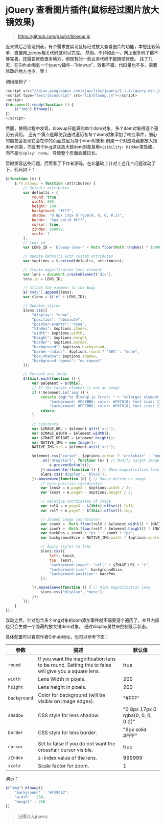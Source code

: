 # jQuery 查看图片插件(鼠标经过图片放大镜效果)
> https://github.com/paulkr/blowup.js

近来做后台管理列表，有个需求要实现鼠标经过放大查看图片的功能，本想比较简单，直接网上copy相关代码就可以完成。
然而，不非如此～，网上很多例子都不够完善，还需要修改很多地方，但现有的一些业务代码不能随便修改。
找了几天，在Github看到一个jquery插件--"blowup"，效果不错。代码量也不多，需要修改的地方也少。赞！

调用是例子：
```js
<script src="//ajax.googleapis.com/ajax/libs/jquery/2.1.4/jquery.min.js"></script>
<script type="text/javascript" src="lib/blowup.js"></script>
<script>
$(document).ready(function () {
    $("img").blowup();
})
</script>
```

然而，使用过程中发现，blowup只能真的单个dom对象，多个dom对象得逐个遍历去调用。
还有个痛点是即使我通过遍历各每个dom对象添加了响应事件，细心的朋友会发现它会在你的页面底层为每个dom对象都
创建一个对应隐藏都放大镜dom对象，而且有个bug这些放大镜dom对象是用`visibility: hidden`来隐藏，而不是`display: none`。
导致整个页面会被拉长。

暂时发现这些问题，后面看了下作者源码，在此基础上针对上述几个问题改动了下，代码如下：
```js
$(function ($) {
    $.fn.blowup = function (attributes) {
        // Default attributes
        var defaults = {
            round: true,
            width: 200,
            height: 200,
            background: "#fff",
            shadow: "0 8px 17px 0 rgba(0, 0, 0, 0.2)",
            border: "6px solid #fff",
            cursor: true,
            zIndex: 999999,
            scale: 1
        };
        // Lens id
        var LENS_ID = 'blowup-lens-' + Math.floor(Math.random() * 1000000);

        // Update defaults with custom attributes
        var $options = $.extend(defaults, attributes);

        // Create magnification lens element
        var lens = document.createElement('div');
        lens.id = LENS_ID;

        // Attack the element to the body
        $('body').append(lens);
        var $lens = $('#' + LENS_ID);

        // Updates styles
        $lens.css({
            "display": "none",
            "position": "absolute",
            "pointer-events": "none",
            "zIndex": $options.zIndex,
            "width": $options.width,
            "height": $options.height,
            "border": $options.border,
            "background": $options.background,
            "border-radius": $options.round ? "50%" : "none",
            "box-shadow": $options.shadow,
            "background-repeat": "no-repeat"
        });

        // Foreach one image
        $(this).each(function () {
            var $element = $(this);
            // If the target element is not an image
            if (!$element.is('img')) {
                console.log("%c Blowup.js Error: " + "%cTarget element is not an image.",
                    "background: #FCEBB6; color: #F07818; font-size: 17px; font-weight: bold;",
                    "background: #FCEBB6; color: #F07818; font-size: 17px;");
                return;
            }

            // Constants
            var $IMAGE_URL = $element.attr('src');
            var $IMAGE_WIDTH = $element.width();
            var $IMAGE_HEIGHT = $element.height();
            var NATIVE_IMG = new Image();
            NATIVE_IMG.src = $element.attr('src');

            $element.css('cursor', $options.cursor ? 'crosshair' : 'none')
                .on('dragstart', function (e) { // Modify target image
                    e.preventDefault();
                }).mouseenter(function () { // Show magnification lens
                $lens.css('display', 'block');
            }).mousemove(function (e) { // Mouse motion on image
                // Lens position coordinates
                var lensX = e.pageX - $options.width / 2;
                var lensY = e.pageY - $options.height / 2;

                // Relative coordinates of image
                var relX = e.pageX - $(this).offset().left;
                var relY = e.pageY - $(this).offset().top;

                // Zoomed image coordinates
                var zoomX = -Math.floor(relX / $element.width() * (NATIVE_IMG.width * $options.scale) - $options.width / 2);
                var zoomY = -Math.floor(relY / $element.height() * (NATIVE_IMG.height * $options.scale) - $options.height / 2);
                var backPos = zoomX + "px " + zoomY + "px";
                var backgroundSize = NATIVE_IMG.width * $options.scale + "px " + NATIVE_IMG.height * $options.scale + "px";

                // Apply styles to lens
                $lens.css({
                    left: lensX,
                    top: lensY,
                    "background-image": "url(" + $IMAGE_URL + ")",
                    "background-size": backgroundSize,
                    "background-position": backPos
                });

            }).mouseleave(function () { // Hide magnification lens
                $lens.css("display", "none");
            });
        });
    }
});
```
改动之后，针对包含多个img对象的dom添加事件就不需要逐个遍历了，并且内部也只会生成一个隐藏的放大镜dom对象，
通过display属性来控制显示状态。

具体配置可以看原作者Github地址，也可以参考下面：

参数 | 描述 | 默认值
---|---|---
`round` | If you want the magnification lens to be round. Setting this to false will give you a square lens. | true
`width` | Lens Width in pixels. | 200
`height` | Lens height in pixels. | 200
`background` | Color for background (will be visible on image edges). | "#FFF"
`shadow` | CSS style for lens shadow.	| "0 8px 17px 0 rgba(0, 0, 0, 0.2)"
`border` | CSS style for lens border. | "6px solid #FFF"
`cursor` | Set to false if you do not want the crosshair cursor visible. | true
`zIndex` | z-index value of the lens. | 999999
`scale` | Scale factor for zoom. | 1

演示：
```js
$("img").blowup({
    "background" : "#F39C12",
    "width" : 250,
    "height" : 250
})
```
> 记得引入jquery